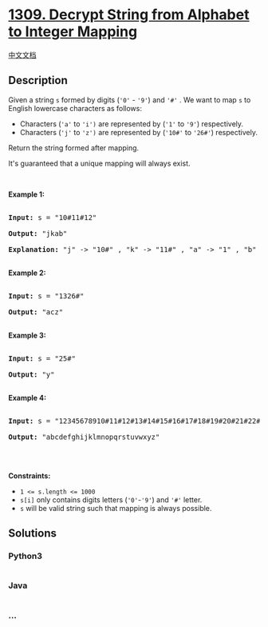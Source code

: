 # [1309. Decrypt String from Alphabet to Integer Mapping](https://leetcode.com/problems/decrypt-string-from-alphabet-to-integer-mapping)

[中文文档](/solution/1300-1399/1309.Decrypt%20String%20from%20Alphabet%20to%20Integer%20Mapping/README.md)

## Description

<p>Given a string <code>s</code> formed by digits (<code>&#39;0&#39;</code> - <code>&#39;9&#39;</code>)&nbsp;and <code>&#39;#&#39;</code>&nbsp;.&nbsp;We want to map <code>s</code> to English lowercase characters as follows:</p>

<ul>
    <li>Characters (<code>&#39;a&#39;</code> to <code>&#39;i&#39;)</code> are&nbsp;represented by&nbsp;(<code>&#39;1&#39;</code> to&nbsp;<code>&#39;9&#39;</code>)&nbsp;respectively.</li>
    <li>Characters (<code>&#39;j&#39;</code> to <code>&#39;z&#39;)</code> are represented by (<code>&#39;10#&#39;</code>&nbsp;to&nbsp;<code>&#39;26#&#39;</code>)&nbsp;respectively.&nbsp;</li>
</ul>

<p>Return the string formed after mapping.</p>

<p>It&#39;s guaranteed that a unique mapping will always exist.</p>

<p>&nbsp;</p>

<p><strong>Example 1:</strong></p>

<pre>

<strong>Input:</strong> s = &quot;10#11#12&quot;

<strong>Output:</strong> &quot;jkab&quot;

<strong>Explanation:</strong> &quot;j&quot; -&gt; &quot;10#&quot; , &quot;k&quot; -&gt; &quot;11#&quot; , &quot;a&quot; -&gt; &quot;1&quot; , &quot;b&quot; -&gt; &quot;2&quot;.

</pre>

<p><strong>Example 2:</strong></p>

<pre>

<strong>Input:</strong> s = &quot;1326#&quot;

<strong>Output:</strong> &quot;acz&quot;

</pre>

<p><strong>Example 3:</strong></p>

<pre>

<strong>Input:</strong> s = &quot;25#&quot;

<strong>Output:</strong> &quot;y&quot;

</pre>

<p><strong>Example 4:</strong></p>

<pre>

<strong>Input:</strong> s = &quot;12345678910#11#12#13#14#15#16#17#18#19#20#21#22#23#24#25#26#&quot;

<strong>Output:</strong> &quot;abcdefghijklmnopqrstuvwxyz&quot;

</pre>

<p>&nbsp;</p>

<p><strong>Constraints:</strong></p>

<ul>
    <li><code>1 &lt;= s.length &lt;= 1000</code></li>
    <li><code>s[i]</code> only contains digits letters (<code>&#39;0&#39;</code>-<code>&#39;9&#39;</code>) and <code>&#39;#&#39;</code>&nbsp;letter.</li>
    <li><code>s</code> will be valid string&nbsp;such that mapping is always possible.</li>
</ul>

## Solutions

<!-- tabs:start -->

### **Python3**

```python

```

### **Java**

```java

```

### **...**

```

```

<!-- tabs:end -->
